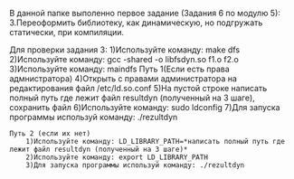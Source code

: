 В данной папке выполенно первое задание (Задания 6 по модулю 5):
    3.Переоформить библиотеку, как динамическую, но подгружать статически, при компиляции.

Для проверки задания 3:
    1)Используйте команду: make dfs
    2)Используйте команду: gcc -shared -o libfsdyn.so f1.o f2.o
    3)Используйте команду: maindfs
    Путь 1(Если есть права адмнистратора)
        4)Открыть с правами администратора на редактирования файл  /etc/ld.so.conf
        5)На пустой строке написать полный путь где лежит файл resultdyn (полученный на 3 шаге), сохранить файл
        6)Используйте команду: sudo ldconfig
        7)Для запуска программы используй команду: ./rezultdyn

    Путь 2 (если их нет)
        1)Используйте команду: LD_LIBRARY_PATH=*написать полный путь где лежит файл resultdyn (полученный на 3 шаге)*
        2)Используйте команду: export LD_LIBRARY_PATH
        3)Для запуска программы используй команду: ./rezultdyn
   

    
  